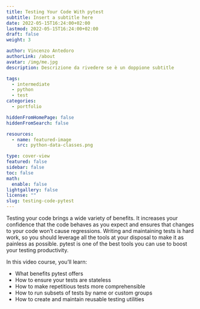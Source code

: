 ```yaml
---
title: Testing Your Code With pytest
subtitle: Insert a subtitle here
date: 2022-05-15T16:24:00+02:00
lastmod: 2022-05-15T16:24:00+02:00
draft: false
weight: 3

author: Vincenzo Antedoro
authorLink: /about
avatar: /img/me.jpg
description: Descrizione da rivedere se è un doppione subtitle

tags:
  - intermediate
  - python
  - test
categories:
  - portfolio

hiddenFromHomePage: false
hiddenFromSearch: false

resources:
  - name: featured-image
    src: python-data-classes.png

type: cover-view
featured: false
sidebar: false
toc: false
math:
  enable: false
lightgallery: false
license: ""
slug: testing-code-pytest
---
```


Testing your code brings a wide variety of benefits. It increases your confidence that the code behaves as you expect and ensures that changes to your code won’t cause regressions. Writing and maintaining tests is hard work, so you should leverage all the tools at your disposal to make it as painless as possible. pytest is one of the best tools you can use to boost your testing productivity.

In this video course, you’ll learn:

- What benefits pytest offers
- How to ensure your tests are stateless
- How to make repetitious tests more comprehensible
- How to run subsets of tests by name or custom groups
- How to create and maintain reusable testing utilities

